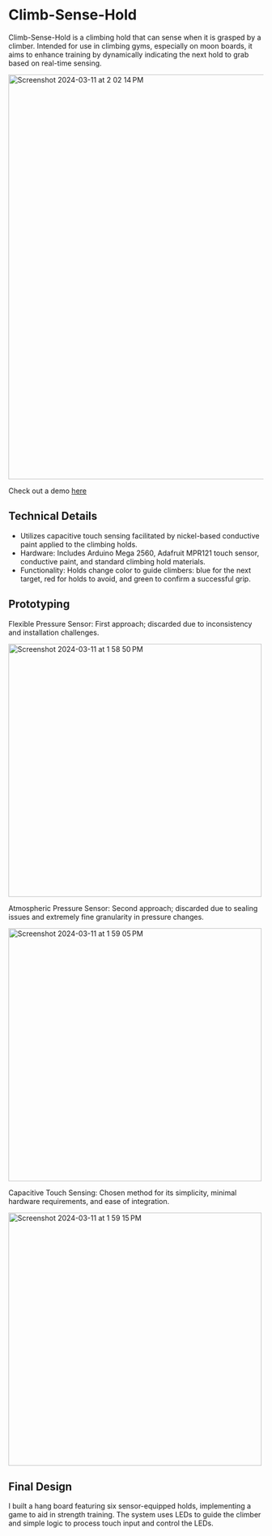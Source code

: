 # Climb-Sense-Hold

Climb-Sense-Hold is a climbing hold that can sense when it is grasped by a climber. Intended for use in climbing gyms, especially on moon boards, it aims to enhance training by dynamically indicating the next hold to grab based on real-time sensing.

<img width="800" alt="Screenshot 2024-03-11 at 2 02 14 PM" src="https://github.com/aapatni/climb-sense-hold/assets/21110240/a64fa727-0268-4b8f-905f-a474b3387772">

Check out a demo [here](https://youtu.be/DqYrknb-pzY)

## Technical Details

- Utilizes capacitive touch sensing facilitated by nickel-based conductive paint applied to the climbing holds.
- Hardware: Includes Arduino Mega 2560, Adafruit MPR121 touch sensor, conductive paint, and standard climbing hold materials.
- Functionality: Holds change color to guide climbers: blue for the next target, red for holds to avoid, and green to confirm a successful grip.

## Prototyping

Flexible Pressure Sensor: First approach; discarded due to inconsistency and installation challenges.
    
<img width="500" alt="Screenshot 2024-03-11 at 1 58 50 PM" src="https://github.com/aapatni/climb-sense-hold/assets/21110240/0edd1856-c859-4458-ae38-35f12571985e">

Atmospheric Pressure Sensor: Second approach; discarded due to sealing issues and extremely fine granularity in pressure changes.
    
<img width="500" alt="Screenshot 2024-03-11 at 1 59 05 PM" src="https://github.com/aapatni/climb-sense-hold/assets/21110240/a0cc6a0f-1b05-4d8e-9c27-f207c4bcb77a">

Capacitive Touch Sensing: Chosen method for its simplicity, minimal hardware requirements, and ease of integration.

<img width="500" alt="Screenshot 2024-03-11 at 1 59 15 PM" src="https://github.com/aapatni/climb-sense-hold/assets/21110240/b7f1b55b-3dae-4579-ae21-6ab5ddb799db">

## Final Design

I built a hang board featuring six sensor-equipped holds, implementing a game to aid in strength training. The system uses LEDs to guide the climber and simple logic to process touch input and control the LEDs.
